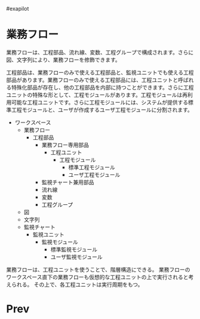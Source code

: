 #exapilot
# 業務フロー
業務フローは、工程部品、流れ線、変数、工程グループで構成されます。さらに図、文字列により、業務フローを修飾できます。

工程部品は、業務フローのみで使える工程部品と、監視ユニットでも使える工程部品があります。業務フローのみで使える工程部品には、工程ユニットと呼ばれる特殊化部品が存在し、他の工程部品を内部に持つことができます。さらに工程ユニットの特殊な形として、工程モジュールがあります。工程モジュールは再利用可能な工程ユニットです。さらに工程モジュールには、システムが提供する標準工程モジュールと、ユーザが作成するユーザ工程モジュールに分割されます。

* ワークスペース
	* 業務フロー
		* 工程部品
			* 業務フロー専用部品
				* 工程ユニット
					* 工程モジュール
						* 標準工程モジュール
						* ユーザ工程モジュール
			* 監視チャート兼用部品
			* 流れ線
			* 変数
			* 工程グループ
	* 図
	* 文字列
	* 監視チャート
		* 監視ユニット
			* 監視モジュール
				* 標準監視モジュール
				* ユーザ監視モジュール
	
業務フローは、工程ユニットを使うことで、階層構造にできる。
業務フローのワークスペース直下の業務フローも仮想的な工程ユニットの上で実行されると考えられる。
その上で、各工程ユニットは実行周期をもつ。

# Prev
  　　　
